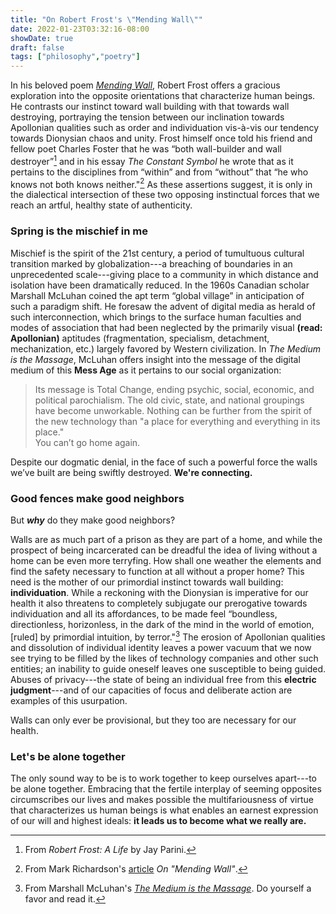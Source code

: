 ```yaml
---
title: "On Robert Frost's \"Mending Wall\""
date: 2022-01-23T03:32:16-08:00
showDate: true
draft: false
tags: ["philosophy","poetry"]
---
```


In his beloved poem [_Mending Wall_](https://www.poetryfoundation.org/poems/44266/mending-wall), Robert Frost offers a gracious exploration into the opposite orientations that characterize human beings.
He contrasts our instinct toward wall building with that towards wall destroying, portraying the tension between our inclination towards Apollonian qualities such as order and individuation vis-à-vis our tendency towards Dionysian chaos and unity.
Frost himself once told his friend and fellow poet Charles Foster that he was “both wall-builder and wall destroyer”[^1] and in his essay _The Constant Symbol_ he wrote that as it pertains to the disciplines from “within” and from “without” that “he who knows not both knows neither."[^2]
As these assertions suggest, it is only in the dialectical intersection of these two opposing instinctual forces that we reach an artful, healthy state of authenticity.

### Spring is the mischief in me

Mischief is the spirit of the 21st century, a period of tumultuous cultural transition marked by globalization---a breaching of boundaries in an unprecedented scale---giving place to a community in which distance and isolation have been dramatically reduced.
In the 1960s Canadian scholar Marshall McLuhan coined the apt term “global village” in anticipation of such a paradigm shift.
He foresaw the advent of digital media as herald of such interconnection, which brings to the surface human faculties and modes of association that had been neglected by the primarily visual **(read: Apollonian)** aptitudes (fragmentation, specialism, detachment, mechanization, etc.) largely favored by Western civilization.
In _The Medium is the Massage_, McLuhan offers insight into the message of the digital medium of this **Mess Age** as it pertains to our social organization:
> Its message is Total Change, ending psychic, social, economic, and political parochialism.
> The old civic, state, and national groupings have become unworkable.
> Nothing can be further from the spirit of the new technology than "a place for everything and everything in its place."  
> You can’t go home again.

Despite our dogmatic denial, in the face of such a powerful force the walls we’ve built are being swiftly destroyed. **We're connecting.**

### Good fences make good neighbors

But **_why_** do they make good neighbors?

Walls are as much part of a prison as they are part of a home, and while the prospect of being incarcerated can be dreadful the idea of living without a home can be even more terryfing.
How shall one weather the elements and find the safety necessary to function at all without a proper home?
This need is the mother of our primordial instinct towards wall building: **individuation**.
While a reckoning with the Dionysian is imperative for our health it also threatens to completely subjugate our prerogative towards individuation and all its affordances, to be made feel “boundless, directionless, horizonless, in the dark of the mind in the world of emotion, [ruled] by primordial intuition, by terror."[^3]
The erosion of Apollonian qualities and dissolution of individual identity leaves a power vacuum that we now see trying to be filled by the likes of technology companies and other such entities; an inability to guide oneself leaves one susceptible to being guided.
Abuses of privacy---the state of being an individual free from this **electric judgment**---and of our capacities of focus and deliberate action are examples of this usurpation.

Walls can only ever be provisional, but they too are necessary for our health.

### Let's be alone together

The only sound way to be is to work together to keep ourselves apart---to be alone together.
Embracing that the fertile interplay of seeming opposites circumscribes our lives and makes possible the multifariousness of virtue that characterizes us human beings is what enables an earnest expression of our will and highest ideals: **it leads us to become what we really are.**

[^1]: From _Robert Frost: A Life_ by Jay Parini.
[^2]: From Mark Richardson's [article](https://modernamericanpoetry.org/criticism/mark-richardson-mending-wall) _On "Mending Wall"_.
[^3]: From Marshall McLuhan's [_The Medium is the Massage_](https://en.wikipedia.org/wiki/The_Medium_Is_the_Massage). Do yourself a favor and read it.

